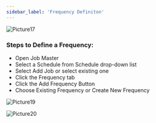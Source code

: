 ```yaml
---
sidebar_label: 'Frequency Definiton'
---
```


<!--
<audio controls="controls">
  <source type="audio/mp3" src="audiobasic/FrequencyDefinition.mp3"></source>
  <p>Your browser does not support the audio element.</p>
</audio> 
-->


![Picture17](/imgbasic/Picture17.png)

### Steps to Define a Frequency:  

* Open Job Master  
* Select a Schedule from Schedule drop-down list  
* Select Add Job or select existing one  
* Click the Frequency tab
* Click the Add Frequency Button
* Choose Existing Frequency or Create New Frequency  

![Picture19](/imgbasic/Picture19.png)

![Picture20](/imgbasic/Picture20.png)  
